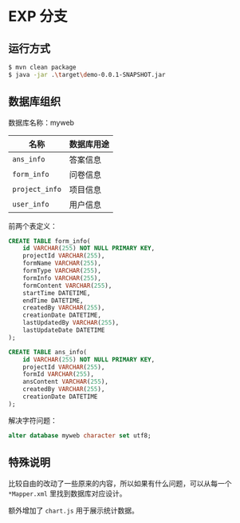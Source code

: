 # EXP 分支

## 运行方式

``` sh
$ mvn clean package
$ java -jar .\target\demo-0.0.1-SNAPSHOT.jar
```

## 数据库组织

数据库名称：myweb

|名称|数据库用途|
| --- | --- |
| `ans_info`    |答案信息|
| `form_info`   |问卷信息|
| `project_info`|项目信息|
| `user_info`   |用户信息|

前两个表定义：

``` sql
CREATE TABLE form_info(  
    id VARCHAR(255) NOT NULL PRIMARY KEY,
    projectId VARCHAR(255),
    formName VARCHAR(255),
    formType VARCHAR(255),
    formInfo VARCHAR(255),
    formContent VARCHAR(255),
    startTime DATETIME,
    endTime DATETIME,
    createdBy VARCHAR(255),
    creationDate DATETIME,
    lastUpdatedBy VARCHAR(255),
    lastUpdateDate DATETIME
);
```

``` sql
CREATE TABLE ans_info(  
    id VARCHAR(255) NOT NULL PRIMARY KEY,
    projectId VARCHAR(255),
    formId VARCHAR(255),
    ansContent VARCHAR(255),
    createdBy VARCHAR(255),
    creationDate DATETIME
);
```

解决字符问题：

``` sql
alter database myweb character set utf8;
```

## 特殊说明

比较自由的改动了一些原来的内容，所以如果有什么问题，可以从每一个 `*Mapper.xml` 里找到数据库对应设计。

额外增加了 `chart.js` 用于展示统计数据。